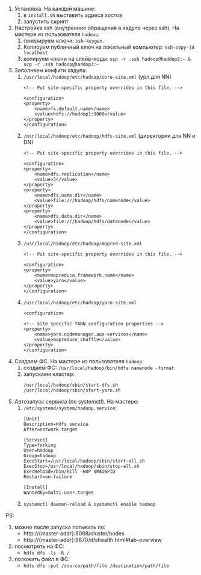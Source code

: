 1. Установка. На каждой машине:
    1. в `install.sh` выставить адреса хостов
    2. запустить скрипт
2. Настройка ssh (внутренние обращения в хадупе через ssh). На мастере из пользователя `hadoop`:
    1. генерируем ключи: `ssh-keygen`.
    2. Копируем публичный ключ на локальный компьютер: `ssh-copy-id localhost`
    3. копируем ключи на слейв-ноды: `scp -r .ssh hadoop@haddop2:~ & scp -r .ssh hadoop@haddop3:~`
3. Заполняем конфиги хадупа:
    1. `/usr/local/hadoop/etc/hadoop/core-site.xml` (урл для NN)
        ```
        <!-- Put site-specific property overrides in this file. -->

        <configuration>
        <property>
            <name>fs.default.name</name>
            <value>hdfs://haddop1:9000</value>
        </property>
        </configuration>
        ```
    2. `/usr/local/hadoop/etc/hadoop/hdfs-site.xml` (директории для NN и DN)
        ```
        <!-- Put site-specific property overrides in this file. -->

        <configuration>
        <property>
            <name>dfs.replication</name>
            <value>3</value>
        </property>
        <property>
            <name>dfs.name.dir</name>
            <value>file:///hadoop/hdfs/namenode</value>
        </property>
        <property>
            <name>dfs.data.dir</name>
            <value>file:///hadoop/hdfs/datanode</value>
        </property>
        </configuration>
        ```
    3. `/usr/local/hadoop/etc/hadoop/mapred-site.xml`
        ```
        <!-- Put site-specific property overrides in this file. -->

        <configuration>
        <property>
            <name>mapreduce.framework.name</name>
            <value>yarn</value>
        </property>
        </configuration>
        ```
    4. `/usr/local/hadoop/etc/hadoop/yarn-site.xml`
        ```
        <configuration>

        <!-- Site specific YARN configuration properties -->
        <property>
            <name>yarn.nodemanager.aux-services</name>
            <value>mapreduce_shuffle</value>
        </property>
        </configuration>
        ```
4. Создаем ФС. На мастере из пользователя `hadoop`:
    1. создаем ФС: `/usr/local/hadoop/bin/hdfs namenode -format`
    2. запускаем кластер:
        ```
        /usr/local/hadoop/sbin/start-dfs.sh
        /usr/local/hadoop/sbin/start-yarn.sh
        ```
5. Автозапуск сервиса (по systemctl). На мастере:
    1. `/etc/systemd/system/hadoop.service`:
        ```
        [Unit]
        Description=Hdfs service
        After=network.target

        [Service]
        Type=forking
        User=hadoop
        Group=hadoop
        ExecStart=/usr/local/hadoop/sbin/start-all.sh
        ExecStop=/usr/local/hadoop/sbin/stop-all.sh
        ExecReload=/bin/kill -HUP $MAINPID
        Restart=on-failure

        [Install]
        WantedBy=multi-user.target
        ```
    2. `systemctl daemon-reload & systemctl enable hadoop`

PS:
1. можно после запуска потыкать по:
    - http://{master-addr}:8088/cluster/nodes
    - http://{master-addr}:9870/dfshealth.html#tab-overview
2. посмотреть на ФС:
    - `hdfs dfs -ls -R /`
3. положить файл в ФС:
    - `hdfs dfs -put /source/path/file /destination/path/file`
